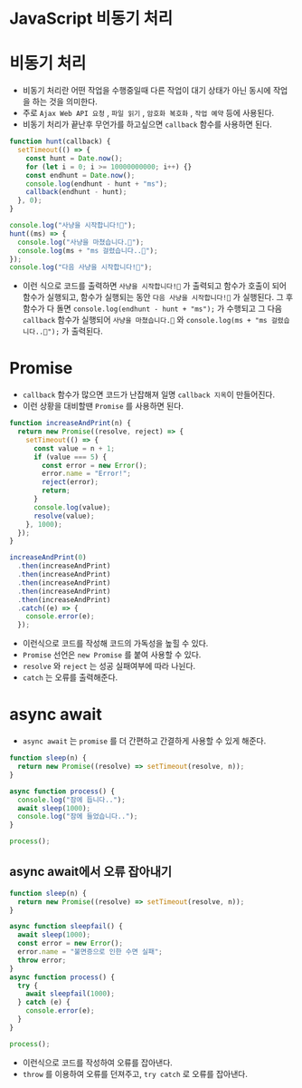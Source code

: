 # JavaScript 비동기 처리

# 비동기 처리

- 비동기 처리란 어떤 작업을 수행중일때 다른 작업이 대기 상태가 아닌 동시에 작업을 하는 것을 의미한다.
- 주로 `Ajax Web API 요청` , `파일 읽기` , `암호화 복호화` , `작업 예약` 등에 사용된다.
- 비동기 처리가 끝난후 무언가를 하고싶으면 `callback` 함수를 사용하면 된다.

```javascript
function hunt(callback) {
  setTimeout(() => {
    const hunt = Date.now();
    for (let i = 0; i >= 10000000000; i++) {}
    const endhunt = Date.now();
    console.log(endhunt - hunt + "ms");
    callback(endhunt - hunt);
  }, 0);
}

console.log("사냥을 시작합니다!🦴");
hunt((ms) => {
  console.log("사냥을 마쳤습니다.🦴");
  console.log(ms + "ms 걸렸습니다..🦴");
});
console.log("다음 사냥을 시작합니다!🦴");
```

- 이런 식으로 코드를 출력하면 `사냥을 시작합니다!🦴` 가 출력되고 함수가 호출이 되어 함수가 실행되고, 함수가 실행되는 동안 `다음 사냥을 시작합니다!🦴` 가 실행된다. 그 후 함수가 다 돌면 `console.log(endhunt - hunt + "ms");` 가 수행되고 그 다음 `callback` 함수가 실행되어 `사냥을 마쳤습니다.🦴` 와 `console.log(ms + "ms 걸렸습니다..🦴");` 가 출력된다.

# Promise

- `callback` 함수가 많으면 코드가 난잡해져 일명 `callback 지옥`이 만들어진다.
- 이런 상황을 대비할땐 `Promise` 를 사용하면 된다.

```javascript
function increaseAndPrint(n) {
  return new Promise((resolve, reject) => {
    setTimeout(() => {
      const value = n + 1;
      if (value === 5) {
        const error = new Error();
        error.name = "Error!";
        reject(error);
        return;
      }
      console.log(value);
      resolve(value);
    }, 1000);
  });
}

increaseAndPrint(0)
  .then(increaseAndPrint)
  .then(increaseAndPrint)
  .then(increaseAndPrint)
  .then(increaseAndPrint)
  .then(increaseAndPrint)
  .catch((e) => {
    console.error(e);
  });
```

- 이런식으로 코드를 작성해 코드의 가독성을 높힐 수 있다.
- `Promise` 선언은 `new Promise` 를 붙여 사용할 수 있다.
- `resolve` 와 `reject` 는 성공 실패여부에 따라 나뉜다.
- `catch` 는 오류를 출력해준다.

# async await

- `async await` 는 `promise` 를 더 간편하고 간결하게 사용할 수 있게 해준다.

```javascript
function sleep(n) {
  return new Promise((resolve) => setTimeout(resolve, n));
}

async function process() {
  console.log("잠에 듭니다..");
  await sleep(1000);
  console.log("잠에 들었습니다..");
}

process();
```

## async await에서 오류 잡아내기

```javascript
function sleep(n) {
  return new Promise((resolve) => setTimeout(resolve, n));
}

async function sleepfail() {
  await sleep(1000);
  const error = new Error();
  error.name = "불면증으로 인한 수면 실패";
  throw error;
}
async function process() {
  try {
    await sleepfail(1000);
  } catch (e) {
    console.error(e);
  }
}

process();
```

- 이런식으로 코드를 작성하여 오류를 잡아낸다.
- `throw` 를 이용하여 오류를 던져주고, `try catch` 로 오류를 잡아낸다.
